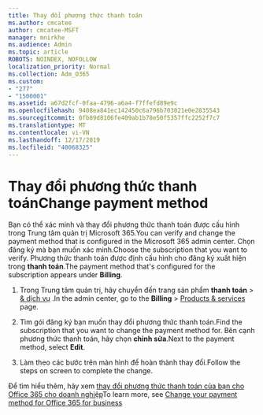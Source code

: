 ```yaml
---
title: Thay đổi phương thức thanh toán
ms.author: cmcatee
author: cmcatee-MSFT
manager: mnirkhe
ms.audience: Admin
ms.topic: article
ROBOTS: NOINDEX, NOFOLLOW
localization_priority: Normal
ms.collection: Adm_O365
ms.custom:
- "277"
- "1500001"
ms.assetid: a67d2fcf-0faa-4796-a6a4-f7ffefd89e9c
ms.openlocfilehash: 9408ea841ec142450c6a796b703021e0e2835543
ms.sourcegitcommit: 0fb89d8106fe409ab1b78e50f5357ffc2252f7c7
ms.translationtype: MT
ms.contentlocale: vi-VN
ms.lasthandoff: 12/17/2019
ms.locfileid: "40068325"
---
```

# <a name="change-payment-method"></a><span data-ttu-id="110ac-102">Thay đổi phương thức thanh toán</span><span class="sxs-lookup"><span data-stu-id="110ac-102">Change payment method</span></span>

<span data-ttu-id="110ac-103">Bạn có thể xác minh và thay đổi phương thức thanh toán được cấu hình trong Trung tâm quản trị Microsoft 365.</span><span class="sxs-lookup"><span data-stu-id="110ac-103">You can verify and change the payment method that is configured in the Microsoft 365 admin center.</span></span> <span data-ttu-id="110ac-104">Chọn đăng ký mà bạn muốn xác minh.</span><span class="sxs-lookup"><span data-stu-id="110ac-104">Choose the subscription that you want to verify.</span></span> <span data-ttu-id="110ac-105">Phương thức thanh toán được định cấu hình cho đăng ký xuất hiện trong **thanh toán**.</span><span class="sxs-lookup"><span data-stu-id="110ac-105">The payment method that's configured for the subscription appears under **Billing**.</span></span>
  
1. <span data-ttu-id="110ac-106">Trong Trung tâm quản trị, hãy chuyển đến trang sản phẩm **thanh toán** \> [& dịch vụ](https://go.microsoft.com/fwlink/p/?linkid=842054) .</span><span class="sxs-lookup"><span data-stu-id="110ac-106">In the admin center, go to the **Billing** \> [Products & services](https://go.microsoft.com/fwlink/p/?linkid=842054) page.</span></span>

2. <span data-ttu-id="110ac-107">Tìm gói đăng ký bạn muốn thay đổi phương thức thanh toán.</span><span class="sxs-lookup"><span data-stu-id="110ac-107">Find the subscription that you want to change the payment method for.</span></span> <span data-ttu-id="110ac-108">Bên cạnh phương thức thanh toán, hãy chọn **chỉnh sửa**.</span><span class="sxs-lookup"><span data-stu-id="110ac-108">Next to the payment method, select **Edit**.</span></span>

3. <span data-ttu-id="110ac-109">Làm theo các bước trên màn hình để hoàn thành thay đổi.</span><span class="sxs-lookup"><span data-stu-id="110ac-109">Follow the steps on screen to complete the change.</span></span>

<span data-ttu-id="110ac-110">Để tìm hiểu thêm, hãy xem [thay đổi phương thức thanh toán của bạn cho Office 365 cho doanh nghiệp](https://docs.microsoft.com/office365/admin/subscriptions-and-billing/change-payment-method)</span><span class="sxs-lookup"><span data-stu-id="110ac-110">To learn more, see  [Change your payment method for Office 365 for business](https://docs.microsoft.com/office365/admin/subscriptions-and-billing/change-payment-method)</span></span>